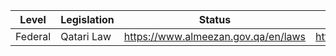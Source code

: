 | Level | Legislation | Status | Case law | Constitution |
|---|---|---|---|---|
| Federal | Qatari Law | https://www.almeezan.gov.qa/en/laws | https://www.almeezan.gov.qa/en/laws/status | https://www.almeezan.gov.qa/en/laws/caselaw | https://www.almeezan.gov.qa/en/laws/constitution |